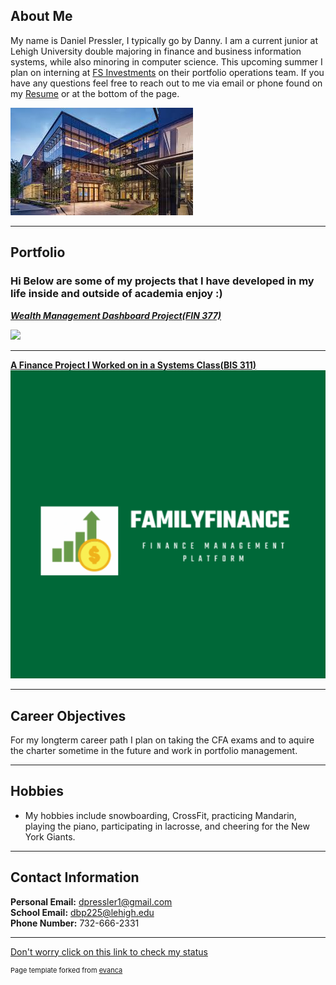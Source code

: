 ## About Me

My name is Daniel Pressler, I typically go by Danny. I am a current junior at Lehigh University double majoring in finance and business information systems, while also minoring in computer science. This upcoming summer I plan on interning at [FS Investments](https://fsinvestments.com/) on their portfolio operations team. If you have any questions feel free to reach out to me via email or phone found on my [Resume](https://docs.google.com/document/d/1OZFo_MYryiSrIePP2O6gl_asl9wdEXH1Pt8VXrazSj0/edit?usp=sharing) or at the bottom of the page.

<!-- Upload your own photo and change the path -->
<img src="images/BIB.jpeg?raw=true"/>



---

## Portfolio
### Hi Below are some of my projects that I have developed in my life inside and outside of academia enjoy :)


_**[Wealth Management Dashboard Project(FIN 377)](https://wealth-advisor-dashboard-zxeuck5wssugu23mf7cjon.streamlit.app/)**_

<img src="images/DALL·E 2024-05-06 15.59.49 - A sleek and professional logo design for a company named 'The Don Bowen Advisors'. The logo features the company name in an elegant, modern font. The .webp?raw=true"/>

---

 
**[A Finance Project I Worked on in a Systems Class(BIS 311)](https://docs.google.com/document/d/10cHpVjkIyesi2v7P9vyu_-CrYbkO752d7X_vC23LTxU/edit?usp=sharing)** <br> 
<img src="images/Screenshot 2024-05-05 130445.png?raw=true"/>


---

## Career Objectives

For my longterm career path I plan on taking the CFA exams and to aquire the charter sometime in the future and work in portfolio management.

---

## Hobbies

- My hobbies include snowboarding, CrossFit, practicing Mandarin, playing the piano, participating in lacrosse, and cheering for the New York Giants.

---

## Contact Information
**Personal Email:** dpressler1@gmail.com <br>
**School Email:** dbp225@lehigh.edu <br>
**Phone Number:** 732-666-2331 <br>

---

[Don't worry click on this link to check my status](https://memes.com/m/LQW0kZNp4ej)


<p style="font-size:11px">Page template forked from <a href="https://github.com/evanca/quick-portfolio">evanca</a></p>
<!-- Remove above link if you don't want to attibute -->
